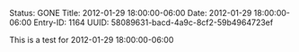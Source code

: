 Status: GONE
Title: 2012-01-29 18:00:00-06:00
Date: 2012-01-29 18:00:00-06:00
Entry-ID: 1164
UUID: 58089631-bacd-4a9c-8cf2-59b4964723ef

This is a test for 2012-01-29 18:00:00-06:00
